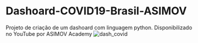 # Dashoard-COVID19-Brasil-ASIMOV
 Projeto de criação de um dashoard com linguagem python. Disponibilizado no YouTube por ASIMOV Academy
![dash_covid](https://user-images.githubusercontent.com/90532605/192275731-dff06f82-cc20-4e72-9067-bb56610f266d.jpeg)
